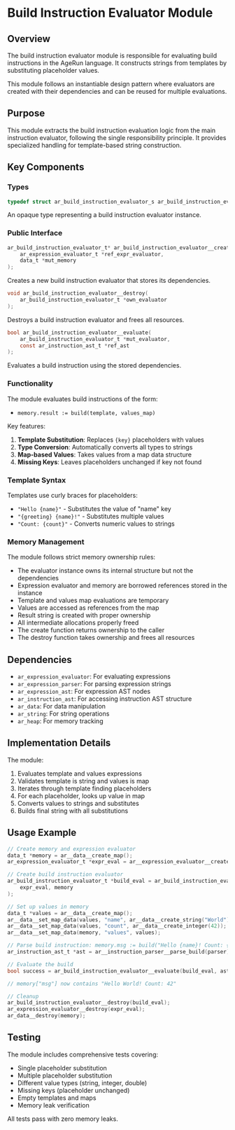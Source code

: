 # Build Instruction Evaluator Module

## Overview

The build instruction evaluator module is responsible for evaluating build instructions in the AgeRun language. It constructs strings from templates by substituting placeholder values.

This module follows an instantiable design pattern where evaluators are created with their dependencies and can be reused for multiple evaluations.

## Purpose

This module extracts the build instruction evaluation logic from the main instruction evaluator, following the single responsibility principle. It provides specialized handling for template-based string construction.

## Key Components

### Types

```c
typedef struct ar_build_instruction_evaluator_s ar_build_instruction_evaluator_t;
```

An opaque type representing a build instruction evaluator instance.

### Public Interface

```c
ar_build_instruction_evaluator_t* ar_build_instruction_evaluator__create(
    ar_expression_evaluator_t *ref_expr_evaluator,
    data_t *mut_memory
);
```
Creates a new build instruction evaluator that stores its dependencies.

```c
void ar_build_instruction_evaluator__destroy(
    ar_build_instruction_evaluator_t *own_evaluator
);
```
Destroys a build instruction evaluator and frees all resources.

```c
bool ar_build_instruction_evaluator__evaluate(
    ar_build_instruction_evaluator_t *mut_evaluator,
    const ar_instruction_ast_t *ref_ast
);
```
Evaluates a build instruction using the stored dependencies.


### Functionality

The module evaluates build instructions of the form:
- `memory.result := build(template, values_map)`

Key features:
1. **Template Substitution**: Replaces `{key}` placeholders with values
2. **Type Conversion**: Automatically converts all types to strings
3. **Map-based Values**: Takes values from a map data structure
4. **Missing Keys**: Leaves placeholders unchanged if key not found

### Template Syntax

Templates use curly braces for placeholders:
- `"Hello {name}"` - Substitutes the value of "name" key
- `"{greeting} {name}!"` - Substitutes multiple values
- `"Count: {count}"` - Converts numeric values to strings

### Memory Management

The module follows strict memory ownership rules:
- The evaluator instance owns its internal structure but not the dependencies
- Expression evaluator and memory are borrowed references stored in the instance
- Template and values map evaluations are temporary
- Values are accessed as references from the map
- Result string is created with proper ownership
- All intermediate allocations properly freed
- The create function returns ownership to the caller
- The destroy function takes ownership and frees all resources

## Dependencies

- `ar_expression_evaluator`: For evaluating expressions
- `ar_expression_parser`: For parsing expression strings
- `ar_expression_ast`: For expression AST nodes
- `ar_instruction_ast`: For accessing instruction AST structure
- `ar_data`: For data manipulation
- `ar_string`: For string operations
- `ar_heap`: For memory tracking

## Implementation Details

The module:
1. Evaluates template and values expressions
2. Validates template is string and values is map
3. Iterates through template finding placeholders
4. For each placeholder, looks up value in map
5. Converts values to strings and substitutes
6. Builds final string with all substitutions

## Usage Example

```c
// Create memory and expression evaluator
data_t *memory = ar__data__create_map();
ar_expression_evaluator_t *expr_eval = ar__expression_evaluator__create(memory, NULL);

// Create build instruction evaluator
ar_build_instruction_evaluator_t *build_eval = ar_build_instruction_evaluator__create(
    expr_eval, memory
);

// Set up values in memory
data_t *values = ar__data__create_map();
ar__data__set_map_data(values, "name", ar__data__create_string("World"));
ar__data__set_map_data(values, "count", ar__data__create_integer(42));
ar__data__set_map_data(memory, "values", values);

// Parse build instruction: memory.msg := build("Hello {name}! Count: {count}", memory.values)
ar_instruction_ast_t *ast = ar__instruction_parser__parse_build(parser);

// Evaluate the build
bool success = ar_build_instruction_evaluator__evaluate(build_eval, ast);

// memory["msg"] now contains "Hello World! Count: 42"

// Cleanup
ar_build_instruction_evaluator__destroy(build_eval);
ar_expression_evaluator__destroy(expr_eval);
ar_data__destroy(memory);
```

## Testing

The module includes comprehensive tests covering:
- Single placeholder substitution
- Multiple placeholder substitution
- Different value types (string, integer, double)
- Missing keys (placeholder unchanged)
- Empty templates and maps
- Memory leak verification

All tests pass with zero memory leaks.